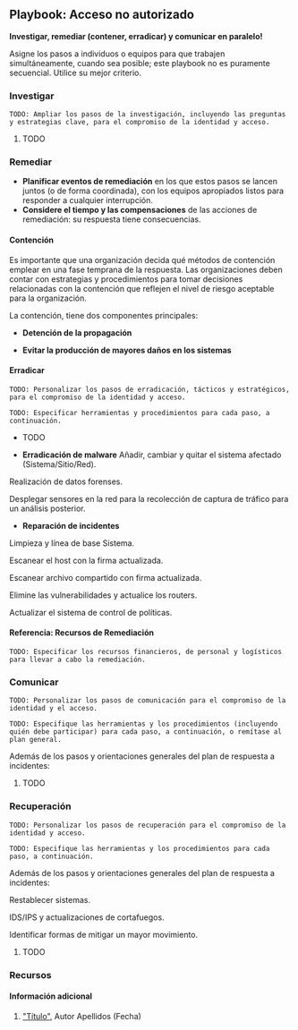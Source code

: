 
## Playbook: Acceso no autorizado

**Investigar, remediar (contener, erradicar) y comunicar en paralelo!**

Asigne los pasos a individuos o equipos para que trabajen simultáneamente, cuando sea posible; este playbook no es puramente secuencial. Utilice su mejor criterio.

### Investigar 

`TODO: Ampliar los pasos de la investigación, incluyendo las preguntas y estrategias clave, para el compromiso de la identidad y acceso.`



1. TODO

### Remediar

* **Planificar eventos de remediación** en los que estos pasos se lancen juntos (o de forma coordinada), con los equipos apropiados listos para responder a cualquier interrupción.
* **Considere el tiempo y las compensaciones** de las acciones de remediación: su respuesta tiene consecuencias.

#### Contención
Es importante que una organización decida qué métodos de contención emplear en una fase temprana de la respuesta. Las organizaciones deben contar con estrategias y procedimientos para tomar decisiones relacionadas con la contención que reflejen el nivel de riesgo aceptable para la organización.

La contención, tiene dos componentes principales:

* **Detención de la propagación**

* **Evitar la producción de mayores daños en los sistemas**

#### Erradicar

`TODO: Personalizar los pasos de erradicación, tácticos y estratégicos, para el compromiso de la identidad y acceso.`

`TODO: Especificar herramientas y procedimientos para cada paso, a continuación.`

* TODO

* **Erradicación de malware** 
Añadir, cambiar y quitar el sistema afectado (Sistema/Sitio/Red).

Realización de datos forenses.

Desplegar sensores en la red para la recolección de captura de tráfico para un análisis posterior.
 
* **Reparación de incidentes**

Limpieza y línea de base Sistema.

Escanear el host con la firma actualizada.

Escanear archivo compartido con firma actualizada.

Elimine las vulnerabilidades y actualice los routers.

Actualizar el sistema de control de políticas.


#### Referencia: Recursos de Remediación

`TODO: Especificar los recursos financieros, de personal y logísticos para llevar a cabo la remediación.`

### Comunicar

`TODO: Personalizar los pasos de comunicación para el compromiso de la identidad y el acceso.`

`TODO: Especifique las herramientas y los procedimientos (incluyendo quién debe participar) para cada paso, a continuación, o remítase al plan general.`

Además de los pasos y orientaciones generales del plan de respuesta a incidentes:

1. TODO

### Recuperación

`TODO: Personalizar los pasos de recuperación para el compromiso de la identidad y acceso.`

`TODO: Especifique las herramientas y los procedimientos para cada paso, a continuación.`

Además de los pasos y orientaciones generales del plan de respuesta a incidentes:

Restablecer sistemas.

IDS/IPS y actualizaciones de cortafuegos.

Identificar formas de mitigar un mayor movimiento.

1. TODO

### Recursos

#### Información adicional

1. <a name="identity-and-access-playbook-ref-1"></a>["Título"](#TODO-url), Autor Apellidos (Fecha)
